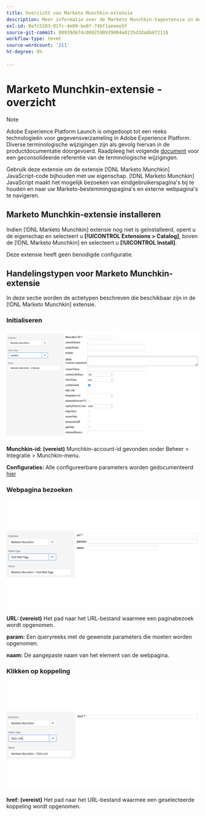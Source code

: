```yaml
---
title: Overzicht van Marketo Munchkin-extensie
description: Meer informatie over de Marketo Munchkin-tagextensie in Adobe Experience Platform.
exl-id: 8efc5203-91fc-4e89-be8f-74bf1aeeee5f
source-git-commit: 88939d674c0002590939004e0235d3da8b072118
workflow-type: tm+mt
source-wordcount: '211'
ht-degree: 0%

---
```


# Marketo Munchkin-extensie - overzicht

>[!NOTE]
>
>Adobe Experience Platform Launch is omgedoopt tot een reeks technologieën voor gegevensverzameling in Adobe Experience Platform. Diverse terminologische wijzigingen zijn als gevolg hiervan in de productdocumentatie doorgevoerd. Raadpleeg het volgende [document](../../../term-updates.md) voor een geconsolideerde referentie van de terminologische wijzigingen.

Gebruik deze extensie om de extensie [!DNL Marketo Munchkin] JavaScript-code bijhouden met uw eigenschap. [!DNL Marketo Munchkin] JavaScript maakt het mogelijk bezoeken van eindgebruikerspagina&#39;s bij te houden en naar uw Marketo-bestemmingspagina&#39;s en externe webpagina&#39;s te navigeren.

## Marketo Munchkin-extensie installeren

Indien [!DNL Marketo Munchkin] extensie nog niet is geïnstalleerd, opent u de eigenschap en selecteert u **[!UICONTROL Extensions > Catalog]**, boven de [!DNL Marketo Munchkin] en selecteert u **[!UICONTROL Install]**.

Deze extensie heeft geen benodigde configuratie.

## Handelingstypen voor Marketo Munchkin-extensie

In deze sectie worden de actietypen beschreven die beschikbaar zijn in de [!DNL Marketo Munchkin] extensie.

### Initialiseren

![](../../../images/munchkin-Init.png)

**Munchkin-id: (vereist)** Munchkin-account-id gevonden onder Beheer > Integratie > Munchkin-menu.

**Configuraties:** Alle configureerbare parameters worden gedocumenteerd [hier](https://developers.marketo.com/javascript-api/lead-tracking/configuration/)

### Webpagina bezoeken

![](../../../images/munchkin-visit-page.png)

**URL: (vereist)** Het pad naar het URL-bestand waarmee een paginabezoek wordt opgenomen.

**param:** Een queryreeks met de gewenste parameters die moeten worden opgenomen.

**naam:** De aangepaste naam van het element van de webpagina.

### Klikken op koppeling

![](../../../images/munchkin-click-link.png)

**href: (vereist)** Het pad naar het URL-bestand waarmee een geselecteerde koppeling wordt opgenomen.

